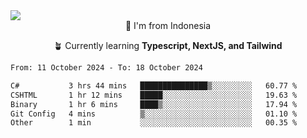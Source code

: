 
<img align = "center" src="https://readme-typing-svg.herokuapp.com?font=Fira+Code&size=25&pause=1000&color=00F713&center=true&vCenter=true&random=false&width=850&height=70&lines=Hi+There+%F0%9F%91%8B%2C+Im+Julian+Caesar;"/>
<br>

<div align = "center">
  📌 I'm from Indonesia
  
  🪴 Currently learning **Typescript, NextJS, and Tailwind**
</div>

<!--START_SECTION:waka-->

```txt
From: 11 October 2024 - To: 18 October 2024

C#           3 hrs 44 mins   ███████████████▒░░░░░░░░░   60.77 %
CSHTML       1 hr 12 mins    █████░░░░░░░░░░░░░░░░░░░░   19.63 %
Binary       1 hr 6 mins     ████▒░░░░░░░░░░░░░░░░░░░░   17.94 %
Git Config   4 mins          ▒░░░░░░░░░░░░░░░░░░░░░░░░   01.10 %
Other        1 min           ░░░░░░░░░░░░░░░░░░░░░░░░░   00.35 %
```

<!--END_SECTION:waka-->
